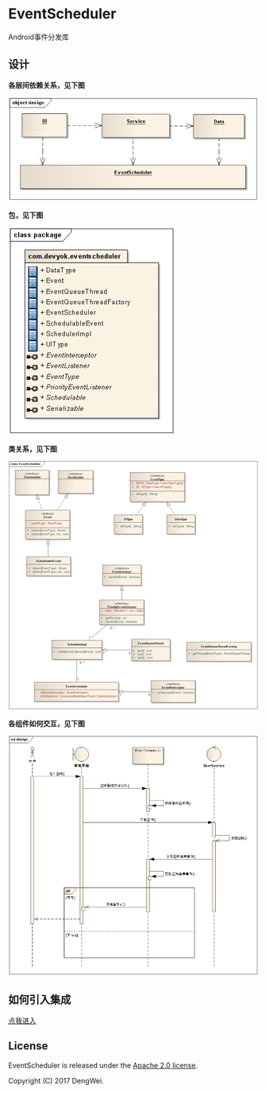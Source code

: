 # EventScheduler
Android事件分发库

## 设计 ##

**各层间依赖关系，见下图**

![](https://raw.githubusercontent.com/devyok/EventScheduler/master/eventscheduler_design_layer.png)

**包，见下图**

![](https://raw.githubusercontent.com/devyok/EventScheduler/master/eventscheduler_design_package.png)

**类关系，见下图**

![](https://raw.githubusercontent.com/devyok/EventScheduler/master/eventscheduler_design_class.png)


**各组件如何交互，见下图**

![](https://raw.githubusercontent.com/devyok/EventScheduler/master/eventscheduler_design_seq.png)

## 如何引入集成 ##

[点我进入](https://github.com/devyok/EventScheduler/blob/master/README.md)


## License ##
EventScheduler is released under the [Apache 2.0 license](https://github.com/devyok/EventScheduler/blob/master/LICENSE).


Copyright (C) 2017 DengWei.